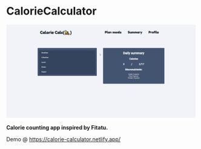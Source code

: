 # CalorieCalculator

![CalorieCalculator Demo](demo/calorie-calc-addingItem.gif)

**Calorie counting app inspired by Fitatu.**

Demo @ https://calorie-calculator.netlify.app/
